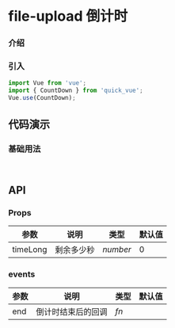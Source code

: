 # file-upload 倒计时

### 介绍

### 引入

```js
import Vue from 'vue';
import { CountDown } from 'quick_vue';
Vue.use(CountDown);
```

## 代码演示

### 基础用法

```html

```

```js

```

## API

### Props

| 参数     | 说明       | 类型     | 默认值 |
| -------- | ---------- | -------- | ------ |
| timeLong | 剩余多少秒 | _number_ | 0      |

### events

| 参数 | 说明               | 类型 | 默认值 |
| ---- | ------------------ | ---- | ------ |
| end  | 倒计时结束后的回调 | _fn_ |        |
